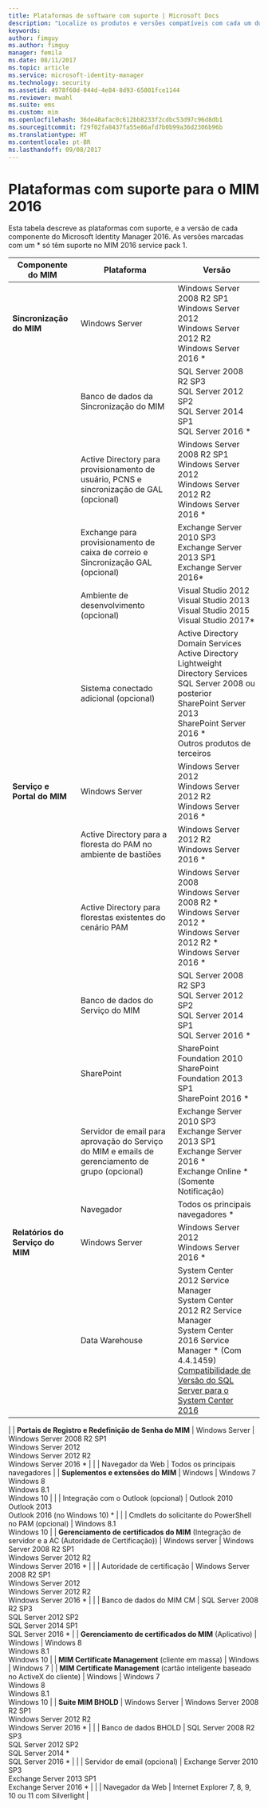 ```yaml
---
title: Plataformas de software com suporte | Microsoft Docs
description: "Localize os produtos e versões compatíveis com cada um dos componentes do MIM 2016"
keywords: 
author: fimguy
ms.author: fimguy
manager: femila
ms.date: 08/11/2017
ms.topic: article
ms.service: microsoft-identity-manager
ms.technology: security
ms.assetid: 4978f60d-044d-4e84-8d93-65801fce1144
ms.reviewer: mwahl
ms.suite: ems
ms.custom: mim
ms.openlocfilehash: 36de40afac0c612bb8233f2cdbc53d97c96d8db1
ms.sourcegitcommit: f29f02fa8437fa55e86afd7b0b99a36d2306b96b
ms.translationtype: HT
ms.contentlocale: pt-BR
ms.lasthandoff: 09/08/2017
---
```

# <a name="supported-platforms-for-mim-2016"></a>Plataformas com suporte para o MIM 2016

Esta tabela descreve as plataformas com suporte, e a versão de cada componente do Microsoft Identity Manager 2016. As versões marcadas com um * só têm suporte no MIM 2016 service pack 1.


| **Componente do MIM** | **Plataforma** | **Versão** |
|-------------------|--------------|-------------|
| **Sincronização do MIM** | Windows Server | Windows Server 2008 R2 SP1<br/>Windows Server 2012<br/>Windows Server 2012 R2<br/>Windows Server 2016 * |
| | Banco de dados da Sincronização do MIM | SQL Server 2008 R2 SP3<br/>SQL Server 2012 SP2<br/>SQL Server 2014 SP1 <br/> SQL Server 2016 * |
| | Active Directory para provisionamento de usuário, PCNS e sincronização de GAL (opcional)|Windows Server 2008 R2 SP1<br/>Windows Server 2012<br/>Windows Server 2012 R2 <br/> Windows Server 2016 * |
| | Exchange para provisionamento de caixa de correio e Sincronização GAL (opcional)|Exchange Server 2010 SP3<br/>Exchange Server 2013 SP1<br/>Exchange Server 2016* |
| | Ambiente de desenvolvimento (opcional) | Visual Studio 2012<br/>Visual Studio 2013 <br/> Visual Studio 2015 <br/> Visual Studio 2017* |
| | Sistema conectado adicional (opcional) | Active Directory Domain Services<br/>Active Directory<br/>Lightweight Directory Services<br/>SQL Server 2008 ou posterior<br/>SharePoint Server 2013<br/> SharePoint Server 2016 * <br/> Outros produtos de terceiros |
| **Serviço e Portal do MIM** | Windows Server | Windows Server 2012<br/>Windows Server 2012 R2 <br/> Windows Server 2016 * |
| | Active Directory para a floresta do PAM no ambiente de bastiões | Windows Server 2012 R2 <br/> Windows Server 2016 * |
| | Active Directory para florestas existentes do cenário PAM | Windows Server 2008 <br/> Windows Server 2008 R2 * <br/> Windows Server 2012 * <br/> Windows Server 2012 R2 * <br/> Windows Server 2016 * |
| | Banco de dados do Serviço do MIM | SQL Server 2008 R2 SP3<br/>SQL Server 2012 SP2<br/>SQL Server 2014 SP1 <br/> SQL Server 2016 * |
| | SharePoint | SharePoint Foundation 2010<br/>SharePoint Foundation 2013 SP1 <br/> SharePoint 2016 * |
| | Servidor de email para aprovação do Serviço do MIM e emails de gerenciamento de grupo (opcional) | Exchange Server 2010 SP3<br/>Exchange Server 2013 SP1 <br/> Exchange Server 2016 * <br/> Exchange Online * (Somente Notificação) |
| | Navegador | Todos os principais navegadores * |
| **Relatórios do Serviço do MIM** | Windows Server | Windows Server 2012 <br/> Windows Server 2016 * |
| | Data Warehouse | System Center 2012 Service Manager <br/> System Center 2012 R2 Service Manager </br> System Center 2016 Service Manager * (Com 4.4.1459)<br/> [Compatibilidade de Versão do SQL Server para o System Center 2016](https://docs.microsoft.com/system-center/scsm/upgrade-to-sm-2016)
 |
| **Portais de Registro e Redefinição de Senha do MIM** | Windows Server | Windows Server 2008 R2 SP1<br/>Windows Server 2012<br/>Windows Server 2012 R2 <br/> Windows Server 2016 * |
| | Navegador da Web | Todos os principais navegadores |
| **Suplementos e extensões do MIM** | Windows | Windows 7<br/>Windows 8<br/>Windows 8.1<br/>Windows 10 |
| | Integração com o Outlook (opcional) | Outlook 2010<br/>Outlook 2013 <br/> Outlook 2016 (no Windows 10) * |
| | Cmdlets do solicitante do PowerShell no PAM (opcional) | Windows 8.1<br/>Windows 10 |
| **Gerenciamento de certificados do MIM** (Integração de servidor e a AC (Autoridade de Certificação)) | Windows server | Windows Server 2008 R2 SP1<br/>Windows Server 2012 R2 <br/> Windows Server 2016 * |
| | Autoridade de certificação | Windows Server 2008 R2 SP1<br/>Windows Server 2012<br/>Windows Server 2012 R2 <br/> Windows Server 2016 * |
| | Banco de dados do MIM CM | SQL Server 2008 R2 SP3<br/>SQL Server 2012 SP2<br/>SQL Server 2014 SP1 <br/> SQL Server 2016 * |
| **Gerenciamento de certificados do MIM** (Aplicativo) | Windows | Windows 8<br/>Windows 8.1<br/>Windows 10 |
| **MIM Certificate Management** (cliente em massa) | Windows | Windows 7 |
| **MIM Certificate Management** (cartão inteligente baseado no ActiveX do cliente) | Windows | Windows 7 </br> Windows 8 </br> Windows 8.1 </br> Windows 10 |
| **Suite MIM BHOLD** | Windows Server | Windows Server 2008 R2 SP1<br/>Windows Server 2012 R2 <br/> Windows Server 2016 * |
| | Banco de dados BHOLD | SQL Server 2008 R2 SP3<br/>SQL Server 2012 SP2 <br/> SQL Server 2014 * <br/> SQL Server 2016 * |
| | Servidor de email (opcional) | Exchange Server 2010 SP3<br/>Exchange Server 2013 SP1 <br/> Exchange Server 2016 * |
| | Navegador da Web | Internet Explorer 7, 8, 9, 10 ou 11 com Silverlight |
